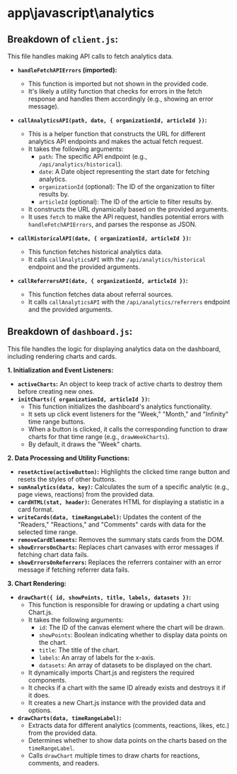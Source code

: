 # app\javascript\analytics

## Breakdown of `client.js`:

This file handles making API calls to fetch analytics data.

- **`handleFetchAPIErrors` (imported):**
    - This function is imported but not shown in the provided code. 
    - It's likely a utility function that checks for errors in the fetch response and handles them accordingly (e.g., showing an error message).

- **`callAnalyticsAPI(path, date, { organizationId, articleId })`:**
    - This is a helper function that constructs the URL for different analytics API endpoints and makes the actual fetch request.
    - It takes the following arguments:
        - `path`: The specific API endpoint (e.g., `/api/analytics/historical`).
        - `date`: A Date object representing the start date for fetching analytics.
        - `organizationId` (optional): The ID of the organization to filter results by.
        - `articleId` (optional): The ID of the article to filter results by.
    - It constructs the URL dynamically based on the provided arguments.
    - It uses `fetch` to make the API request, handles potential errors with `handleFetchAPIErrors`, and parses the response as JSON.

- **`callHistoricalAPI(date, { organizationId, articleId })`:**
    - This function fetches historical analytics data.
    - It calls `callAnalyticsAPI` with the `/api/analytics/historical` endpoint and the provided arguments.

- **`callReferrersAPI(date, { organizationId, articleId })`:**
    - This function fetches data about referral sources.
    - It calls `callAnalyticsAPI` with the `/api/analytics/referrers` endpoint and the provided arguments.

## Breakdown of `dashboard.js`:

This file handles the logic for displaying analytics data on the dashboard, including rendering charts and cards.

**1. Initialization and Event Listeners:**

- **`activeCharts`:** An object to keep track of active charts to destroy them before creating new ones.
- **`initCharts({ organizationId, articleId })`:**
    - This function initializes the dashboard's analytics functionality.
    - It sets up click event listeners for the "Week," "Month," and "Infinity" time range buttons.
    - When a button is clicked, it calls the corresponding function to draw charts for that time range (e.g., `drawWeekCharts`).
    - By default, it draws the "Week" charts.

**2. Data Processing and Utility Functions:**

- **`resetActive(activeButton)`:**  Highlights the clicked time range button and resets the styles of other buttons.
- **`sumAnalytics(data, key)`:** Calculates the sum of a specific analytic (e.g., page views, reactions) from the provided data.
- **`cardHTML(stat, header)`:** Generates HTML for displaying a statistic in a card format.
- **`writeCards(data, timeRangeLabel)`:** Updates the content of the "Readers," "Reactions," and "Comments" cards with data for the selected time range.
- **`removeCardElements`:** Removes the summary stats cards from the DOM.
- **`showErrorsOnCharts`:** Replaces chart canvases with error messages if fetching chart data fails.
- **`showErrorsOnReferrers`:** Replaces the referrers container with an error message if fetching referrer data fails.

**3. Chart Rendering:**

- **`drawChart({ id, showPoints, title, labels, datasets })`:**
    - This function is responsible for drawing or updating a chart using Chart.js.
    - It takes the following arguments:
        - `id`: The ID of the canvas element where the chart will be drawn.
        - `showPoints`: Boolean indicating whether to display data points on the chart.
        - `title`: The title of the chart.
        - `labels`: An array of labels for the x-axis.
        - `datasets`: An array of datasets to be displayed on the chart.
    - It dynamically imports Chart.js and registers the required components.
    - It checks if a chart with the same ID already exists and destroys it if it does.
    - It creates a new Chart.js instance with the provided data and options.
- **`drawCharts(data, timeRangeLabel)`:**
    - Extracts data for different analytics (comments, reactions, likes, etc.) from the provided data.
    - Determines whether to show data points on the charts based on the `timeRangeLabel`.
    - Calls `drawChart` multiple times to draw charts for reactions, comments, and readers.